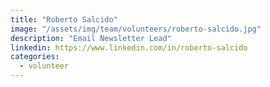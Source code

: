 ```yaml
---
title: "Roberto Salcido"
image: "/assets/img/team/volunteers/roberto-salcido.jpg"
description: "Email Newsletter Lead"
linkedin: https://www.linkedin.com/in/roberto-salcido
categories:
  - volunteer
---
```

